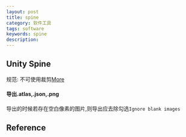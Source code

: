 ```yaml
---
layout: post
title: spine
category: 软件工具
tags: software
keywords: spine
description: 
---
```


## Unity Spine

规范:
不可使用裁剪[More](https://en.esotericsoftware.com/forum/d/17634-%E6%8E%A5%E5%85%A5unity%E5%90%8Eskeletonclippingcliptriangles%E8%80%97%E6%97%B6%E6%9E%81%E5%A4%A7/4)

#### 导出.atlas,.json,.png

导出的时候若存在空白像素的图片,则导出应去除勾选`Ignore blank images`

## Reference

